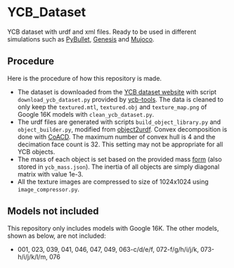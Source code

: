 # YCB_Dataset

YCB dataset with urdf and xml files. Ready to be used in different simulations such as [PyBullet](https://github.com/bulletphysics/bullet3), [Genesis](https://github.com/Genesis-Embodied-AI/Genesis) and [Mujoco](https://github.com/google-deepmind/mujoco).

## Procedure

Here is the procedure of how this repository is made.

- The dataset is downloaded from the [YCB dataset website](https://www.ycbbenchmarks.com/) with script `download_ycb_dataset.py` provided by [ycb-tools](https://github.com/sea-bass/ycb-tools/tree/main). The data is cleaned to only keep the `textured.mtl`, `textured.obj` and `texture_map.png` of Google 16K models with `clean_ycb_dataset.py`.
- The urdf files are generated with scripts `build_object_library.py` and `object_builder.py`, modified from [object2urdf](https://github.com/harvard-microrobotics/object2urdf). Convex decomposition is done with [CoACD](https://github.com/SarahWeiii/CoACD). The maximum number of convex hull is 4 and the decimation face count is 32. This setting may not be appropriate for all YCB objects.
- The mass of each object is set based on the provided mass [form](http://www.ycbbenchmarks.com/wp-content/uploads/2015/09/object-list-Sheet1.pdf) (also stored in `ycb_mass.json`). The inertia of all objects are simply diagonal matrix with value 1e-3.
- All the texture images are compressed to size of 1024x1024 using `image_compressor.py`.

## Models not included

This repository only includes models with Google 16K. The other models, shown as below, are not included:

- 001, 023, 039, 041, 046, 047, 049, 063-c/d/e/f, 072-f/g/h/i/j/k, 073-h/i/j/k/l/m, 076
